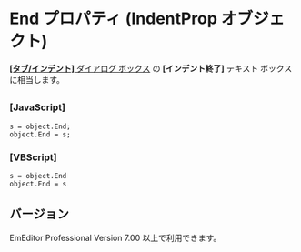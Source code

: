 # End プロパティ (IndentProp オブジェクト)

[**\[タブ/インデント\]** ダイアログ ボックス](../../dlg/properties/general/indent/index) の
**\[インデント終了\]** テキスト ボックスに相当します。

## 

### \[JavaScript\]

```
s = object.End;
object.End = s;
```

### \[VBScript\]

```
s = object.End
object.End = s
```

## バージョン

EmEditor Professional Version 7.00 以上で利用できます。
